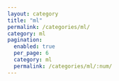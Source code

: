 ```yaml
---
layout: category
title: "ml"
permalink: /categories/ml/
category: ml
pagination:
  enabled: true
  per_page: 6
  category: ml
  permalink: /categories/ml/:num/
---
```




